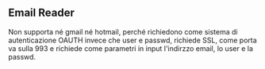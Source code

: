 ## Email Reader

Non supporta né gmail né hotmail, perché richiedono come sistema di autenticazione OAUTH invece che user e passwd, richiede SSL, come porta va sulla 993 e richiede come parametri in input l'indirzzo email, lo user e la passwd.

